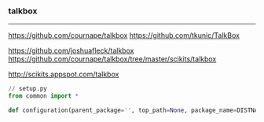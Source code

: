 ### talkbox
---
https://github.com/cournape/talkbox
https://github.com/tkunic/TalkBox

https://github.com/joshuafleck/talkbox
https://github.com/cournape/talkbox/tree/master/scikits/talkbox

http://scikits.appspot.com/talkbox

```py 
// setup.py
from common import *

def configuration(parent_package='', top_path=None, package_name=DISTNAME):


```

```
```

```
```



